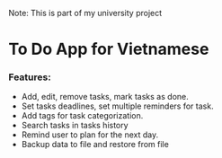 Note: This is part of my university project
# To Do App for Vietnamese
### Features:
- Add, edit, remove tasks, mark tasks as done.
- Set tasks deadlines, set multiple reminders for task.
- Add tags for task categorization.
- Search tasks in tasks history
- Remind user to plan for the next day.
- Backup data to file and restore from file
